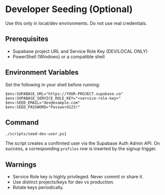 # Developer Seeding (Optional)

Use this only in local/dev environments. Do not use real credentials.

## Prerequisites
- Supabase project URL and Service Role Key (DEV/LOCAL ONLY)
- PowerShell (Windows) or a compatible shell

## Environment Variables
Set the following in your shell before running:

```
$env:SUPABASE_URL="https://YOUR-PROJECT.supabase.co"
$env:SUPABASE_SERVICE_ROLE_KEY="<service-role-key>"
$env:SEED_EMAIL="dev@example.com"
$env:SEED_PASSWORD="Password123!"
```

## Command
```
./scripts/seed-dev-user.ps1
```

The script creates a confirmed user via the Supabase Auth Admin API. On success, a corresponding `profiles` row is inserted by the signup trigger.

## Warnings
- Service Role key is highly privileged. Never commit or share it.
- Use distinct projects/keys for dev vs production.
- Rotate keys periodically.
